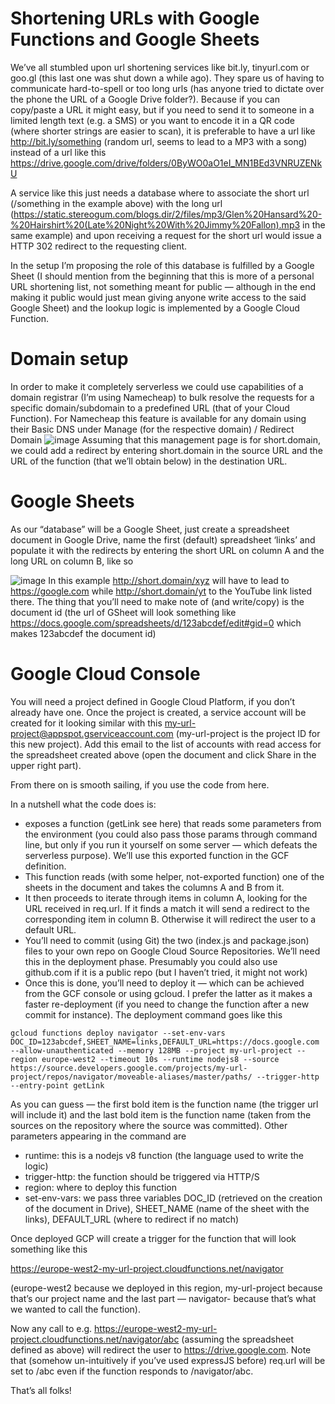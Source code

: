 # Shortening URLs with Google Functions and Google Sheets
We’ve all stumbled upon url shortening services like bit.ly, tinyurl.com or goo.gl (this last one was shut down a while ago). They spare us of having to communicate hard-to-spell or too long urls (has anyone tried to dictate over the phone the URL of a Google Drive folder?). Because if you can copy/paste a URL it might easy, but if you need to send it to someone in a limited length text (e.g. a SMS) or you want to encode it in a QR code (where shorter strings are easier to scan), it is preferable to have a url like http://bit.ly/something (random url, seems to lead to a MP3 with a song) instead of a url like this https://drive.google.com/drive/folders/0ByWO0aO1eI_MN1BEd3VNRUZENkU

A service like this just needs a database where to associate the short url (/something in the example above) with the long url (https://static.stereogum.com/blogs.dir/2/files/mp3/Glen%20Hansard%20-%20Hairshirt%20(Late%20Night%20With%20Jimmy%20Fallon).mp3 in the same example) and upon receiving a request for the short url would issue a HTTP 302 redirect to the requesting client.

In the setup I’m proposing the role of this database is fulfilled by a Google Sheet (I should mention from the beginning that this is more of a personal URL shortening list, not something meant for public — although in the end making it public would just mean giving anyone write access to the said Google Sheet) and the lookup logic is implemented by a Google Cloud Function.

# Domain setup

In order to make it completely serverless we could use capabilities of a domain registrar (I’m using Namecheap) to bulk resolve the requests for a specific domain/subdomain to a predefined URL (that of your Cloud Function). For Namecheap this feature is available for any domain using their Basic DNS under Manage (for the respective domain) / Redirect Domain
![image](https://github.com/user-attachments/assets/49c74f2d-1705-46ff-a76b-5dd8bcca3797)
Assuming that this management page is for short.domain, we could add a redirect by entering short.domain in the source URL and the URL of the function (that we’ll obtain below) in the destination URL.

# Google Sheets
As our “database” will be a Google Sheet, just create a spreadsheet document in Google Drive, name the first (default) spreadsheet ‘links’ and populate it with the redirects by entering the short URL on column A and the long URL on column B, like so

![image](https://github.com/user-attachments/assets/f83431c2-be2c-4f05-9f42-a51c14dd9ebf)
In this example http://short.domain/xyz will have to lead to https://google.com while http://short.domain/yt to the YouTube link listed there. The thing that you’ll need to make note of (and write/copy) is the document id (the url of GSheet will look something like https://docs.google.com/spreadsheets/d/123abcdef/edit#gid=0 which makes 123abcdef the document id)

# Google Cloud Console

You will need a project defined in Google Cloud Platform, if you don’t already have one. Once the project is created, a service account will be created for it looking similar with this my-url-project@appspot.gserviceaccount.com (my-url-project is the project ID for this new project). Add this email to the list of accounts with read access for the spreadsheet created above (open the document and click Share in the upper right part).

From there on is smooth sailing, if you use the code from here.

In a nutshell what the code does is:

- exposes a function (getLink see here) that reads some parameters from the environment (you could also pass those params through command line, but only if you run it yourself on some server — which defeats the serverless purpose). We’ll use this exported function in the GCF definition.
- This function reads (with some helper, not-exported function) one of the sheets in the document and takes the columns A and B from it.
- It then proceeds to iterate through items in column A, looking for the URL received in req.url. If it finds a match it will send a redirect to the corresponding item in column B. Otherwise it will redirect the user to a default URL.
- You’ll need to commit (using Git) the two (index.js and package.json) files to your own repo on Google Cloud Source Repositories. We’ll need this in the deployment phase. Presumably you could also use github.com if it is a public repo (but I haven’t tried, it might not work)
- Once this is done, you’ll need to deploy it — which can be achieved from the GCF console or using gcloud. I prefer the latter as it makes a faster re-deployment (if you need to change the function after a new commit for instance). The deployment command goes like this

```
gcloud functions deploy navigator --set-env-vars DOC_ID=123abcdef,SHEET_NAME=links,DEFAULT_URL=https://docs.google.com --allow-unauthenticated --memory 128MB --project my-url-project --region europe-west2 --timeout 10s --runtime nodejs8 --source https://source.developers.google.com/projects/my-url-project/repos/navigator/moveable-aliases/master/paths/ --trigger-http --entry-point getLink
```

As you can guess — the first bold item is the function name (the trigger url will include it) and the last bold item is the function name (taken from the sources on the repository where the source was committed). Other parameters appearing in the command are


- runtime: this is a nodejs v8 function (the language used to write the logic)
- trigger-http: the function should be triggered via HTTP/S
- region: where to deploy this function
- set-env-vars: we pass three variables DOC_ID (retrieved on the creation of the document in Drive), SHEET_NAME (name of the sheet with the links), DEFAULT_URL (where to redirect if no match)

Once deployed GCP will create a trigger for the function that will look something like this

https://europe-west2-my-url-project.cloudfunctions.net/navigator

(europe-west2 because we deployed in this region, my-url-project because that’s our project name and the last part — navigator- because that’s what we wanted to call the function).

Now any call to e.g. https://europe-west2-my-url-project.cloudfunctions.net/navigator/abc (assuming the spreadsheet defined as above) will redirect the user to https://drive.google.com. Note that (somehow un-intuitively if you’ve used expressJS before) req.url will be set to /abc even if the function responds to /navigator/abc.

That’s all folks!

